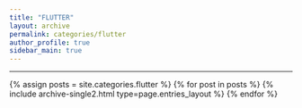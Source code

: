 ```yaml
---
title: "FLUTTER"
layout: archive
permalink: categories/flutter
author_profile: true
sidebar_main: true
---
```


<!-- 공백이 포함되어 있는 카테고리 이름의 경우 site.categories.['a b c'] 이런식으로! -->

***

{% assign posts = site.categories.flutter %}
{% for post in posts %} {% include archive-single2.html type=page.entries_layout %} {% endfor %}
